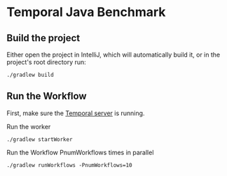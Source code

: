 # Temporal Java Benchmark

## Build the project

Either open the project in IntelliJ, which will automatically build it, or in the project's root directory run:

```
./gradlew build
```

## Run the Workflow

First, make sure the [Temporal server](https://docs.temporal.io/docs/server/quick-install) is running.

Run the worker

```
./gradlew startWorker
```

Run the Workflow PnumWorkflows times in parallel

```
./gradlew runWorkflows -PnumWorkflows=10
```

